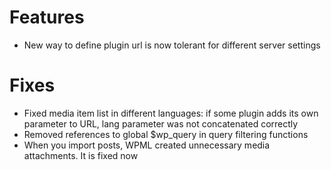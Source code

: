 # Features
* New way to define plugin url is now tolerant for different server settings

# Fixes
* Fixed media item list in different languages: if some plugin adds its own parameter to URL, lang parameter was not concatenated correctly
* Removed references to global $wp_query in query filtering functions
* When you import posts, WPML created unnecessary media attachments. It is fixed now